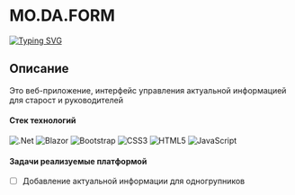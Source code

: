 # MO.DA.FORM
[![Typing SVG](https://readme-typing-svg.demolab.com?font=Fira+Code&pause=1000&color=2AF724&random=false&width=435&lines=%D0%92%D0%B5%D0%B1-%D0%BF%D1%80%D0%B8%D0%BB%D0%BE%D0%B6%D0%B5%D0%BD%D0%B8%D0%B5+%D0%B4%D0%BB%D1%8F+%D0%B0%D0%BA%D1%82%D1%83%D0%B0%D0%BB%D1%8C%D0%BD%D0%BE%D0%B9+%D0%B8%D0%BD%D1%84%D1%8B)](https://git.io/typing-svg)
## Описание
 Это веб-приложение, интерфейс управления актуальной информацией для старост и руководителей 
#### Стек технологий 
![.Net](https://img.shields.io/badge/.NET-5C2D91?style=for-the-badge&logo=.net&logoColor=white) ![Blazor](https://img.shields.io/badge/blazor-%235C2D91.svg?style=for-the-badge&logo=blazor&logoColor=white) ![Bootstrap](https://img.shields.io/badge/bootstrap-%238511FA.svg?style=for-the-badge&logo=bootstrap&logoColor=white) ![CSS3](https://img.shields.io/badge/css3-%231572B6.svg?style=for-the-badge&logo=css3&logoColor=whit) ![HTML5](https://img.shields.io/badge/html5-%23E34F26.svg?style=for-the-badge&logo=html5&logoColor=white) ![JavaScript](https://img.shields.io/badge/javascript-%23323330.svg?style=for-the-badge&logo=javascript&logoColor=%23F7DF1E)
#### Задачи реализуемые платформой 

- [ ] Добавление актуальной информации для одногрупников 

